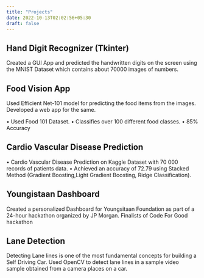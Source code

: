 ```yaml
---
title: "Projects"
date: 2022-10-13T02:02:56+05:30
draft: false
---
```


## Hand Digit Recognizer (Tkinter)
Created a GUI App and predicted the handwritten digits on the screen using the MNIST Dataset which contains about 70000 images of numbers.


## Food Vision App 
Used Efficient Net-101 model for predicting the food items from the images. Developed a web app for the same.

• Used Food 101 Dataset.
• Classifies over 100 different food classes.
• 85% Accuracy

## Cardio Vascular Disease Prediction
• Cardio Vascular Disease Prediction on Kaggle Dataset with 70 000 records of patients data.
• Achieved an accuracy of 72.79 using Stacked Method (Gradient Boosting,Light Gradient Boosting, Ridge Classification).

## Youngistaan Dashboard
Created a personalized Dashboard for Youngsitaan Foundation as part of a 24-hour hackathon organized by JP Morgan. Finalists of Code For Good hackathon

## Lane Detection 
Detecting Lane lines is one of the most fundamental concepts for building a Self Driving Car. Used OpenCV to detect lane lines in a sample video sample obtained from a camera places on a car.